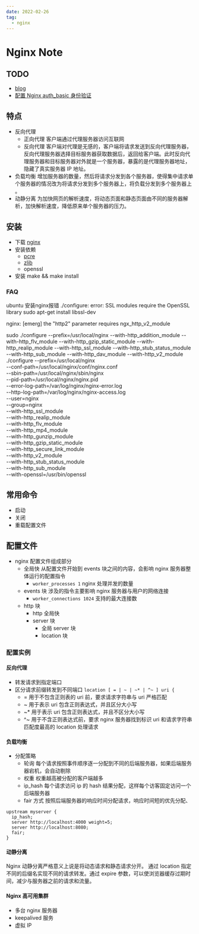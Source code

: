 ```yaml
---
date: 2022-02-26
tag: 
  - nginx
---
```


# Nginx Note

## TODO

- [blog](https://xuexb.github.io/learn-nginx/guide/#nginx%E7%9A%84%E7%89%B9%E7%82%B9-2)
- [配置 Nginx auth_basic 身份验证](https://hyperzsb.io/posts/nginx-auth-basic/)


## 特点

- 反向代理
  - 正向代理 客户端通过代理服务器访问互联网
  - 反向代理 客户端对代理是无感的，客户端将请求发送到反向代理服务器，反向代理服务器选择目标服务器获取数据后，返回给客户端。此时反向代理服务器和目标服务器对外就是一个服务器，暴露的是代理服务器地址，隐藏了真实服务器 IP 地址。
- 负载均衡 增加服务器的数量，然后将请求分发到各个服务器，使得集中请求单个服务器的情况改为将请求分发到多个服务器上，将负载分发到多个服务器上 。
- 动静分离 为加快网页的解析速度，将动态页面和静态页面由不同的服务器解析，加快解析速度，降低原来单个服务器的压力。

## 安装

- 下载 [nginx](https://nginx.org)
- 安装依赖
  - [pcre](https://www.pcre.org/)
  - [zlib](http://www.zlib.net/)
  - openssl
- 安装 make && make install

### FAQ

ubuntu 安装nginx报错 ./configure: error: SSL modules require the OpenSSL library
sudo apt-get install libssl-dev

nginx: [emerg] the "http2" parameter requires ngx_http_v2_module

sudo ./configure --prefix=/usr/local/nginx --with-http_addition_module --with-http_flv_module --with-http_gzip_static_module --with-http_realip_module --with-http_ssl_module --with-http_stub_status_module --with-http_sub_module --with-http_dav_module --with-http_v2_module
./configure --prefix=/usr/local/nginx \
--conf-path=/usr/local/nginx/conf/nginx.conf \
--sbin-path=/usr/local/nginx/sbin/nginx \
--pid-path=/usr/local/nginx/nginx.pid \
--error-log-path=/var/log/nginx/nginx-error.log \
--http-log-path=/var/log/nginx/nginx-access.log \
--user=nginx \
--group=nginx \
--with-http_ssl_module \
--with-http_realip_module \
--with-http_flv_module \
--with-http_mp4_module \
--with-http_gunzip_module \
--with-http_gzip_static_module \
--with-http_secure_link_module \
--with-http_v2_module \
--with-http_stub_status_module \
--with-http_sub_module \
--with-openssl=/usr/bin/openssl



## 常用命令

- 启动
- 关闭
- 重载配置文件

## 配置文件

- nginx 配置文件组成部分
  - 全局快 从配置文件开始到 events 块之间的内容，会影响 nginx 服务器整体运行的配置指令
    - `worker_processes 1` nginx 处理并发的数量
  - events 块 涉及的指令主要影响 nginx 服务器与用户的网络连接
    - `worker_connections 1024` 支持的最大连接数
  - http 块
    - http 全局快
    - server 块
      - 全局 server 块
      - location 块

### 配置实例 

#### 反向代理

- 转发请求到指定端口
- 区分请求前缀转发到不同端口 `location [ = | ~ | ~* | ^~ ] uri {`
  - = 用于不包含正则表的 uri 前，要求请求字符串与 uri 严格匹配
  - ~ 用于表示 uri 包含正则表达式，并且区分大小写
  - ~* 用于表示 uri 包含正则表达式，并且不区分大小写
  - ^~ 用于不含正则表达式前，要求 nginx 服务器找到标识 uri 和请求字符串匹配度最高的 location 处理请求

#### 负载均衡

- 分配策略
  - 轮询 每个请求按照事件顺序逐一分配到不同的后端服务器，如果后端服务器宕机，会自动剔除
  - 权重 权重越高被分配的客户端越多
  - ip_hash 每个请求访问 ip 的 hash 结果分配，这样每个访客固定访问一个后端服务器
  - fair 方式 按照后端服务器的响应时间分配请求，响应时间短的优先分配、

```
upstream myserver {
  ip_hash;
  server http://localhost:4000 weight=5;
  server http://localhost:8080;
  fair;
}
```

#### 动静分离

Nginx 动静分离严格意义上说是将动态请求和静态请求分开。 通过 location 指定不同的后缀名实现不同的请求转发。通过 expire 参数，可以使浏览器缓存过期时间，减少与服务器之前的请求和流量。

#### Nginx 高可用集群

- 多台 nginx 服务器
- keepalived 服务
- 虚拟 IP
